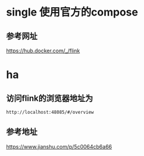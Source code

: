 # single 使用官方的compose
## 参考网址
https://hub.docker.com/_/flink


# ha
## 访问flink的浏览器地址为
```
http://localhost:48085/#/overview
```
## 参考地址
https://www.jianshu.com/p/5c0064cb6a66
